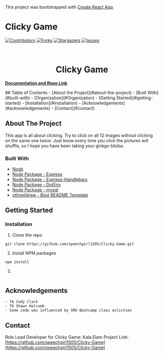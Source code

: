 This project was bootstrapped with [Create React App](https://github.com/facebook/create-react-app).
# Clicky Game
[![Contributors][contributors-shield]][contributors-url]
[![Forks][forks-shield]][forks-url]
[![Stargazers][stars-shield]][stars-url]
[![Issues][issues-shield]][issues-url]
<!-- PROJECT LOGO -->
<br />
<p align="center">
  <h1 align="center">Clicky Game</h1>
    <a href="https://github.com/speechgirl1505/Clicky-Game"><strong>Documentation and Repo Link</strong></a>
    <br />
    
  </p>
</p>
<!-- TABLE OF CONTENTS -->
## Table of Contents
- [About the Project](#about-the-project)
  - [Built With](#built-with)
  - [Organization](#Organization)
- [Getting Started](#getting-started)
  - [Installation](#installation)
- [Acknowledgements](#acknowledgements)
- [Contact](#contact)
<!-- ABOUT THE PROJECT -->

## About The Project

This app is all about clicking. Try to click on all 12 images without clicking on the same one twice. Just know every time you click the pictures will shuffle, so I hope you have been taking your ginkgo biloba. 

### Built With

- [Node](https://nodejs.org/en/)
- [Node Package - Express](https://www.npmjs.com/package/express)
- [Node Package - Express-Handlebars](https://www.npmjs.com/package/express-handlebars)
- [Node Package - DotEnv](https://www.npmjs.com/package/dotenv)
- [Node Package - mysql](https://www.npmjs.com/package/mysql)
- [othneildrew - Best README Template](https://github.com/othneildrew/Best-README-Template)
<!-- GETTING STARTED -->

## Getting Started



### Installation

1. Clone the repo
```
git clone https://github.com/speechgirl1505/Clicky-Game.git
```
2. Install NPM packages
```
npm install
```
3. 
```

```
<!-- Acknowledgements -->
## Acknowledgements
    - TA Cody Clark 
    - TA Shawn Holcomb
    - Some code was influenced by SMU Bootcamp class activties
<!-- CONTACT -->
## Contact
Role Lead Developer for Clicky Game: Kala Elam
Project Link: [https://github.com/speechgirl1505/Clicky-Game](https://github.com/speechgirl1505/Clicky-Game)
<!-- MARKDOWN LINKS & IMAGES -->
<!-- https://www.markdownguide.org/basic-syntax/#reference-style-links -->
[contributors-shield]: https://img.shields.io/github/contributors/speechgirl1505/Clicky-Game.svg?style=flat-square
[contributors-url]: https://github.com/speechgirl1505/Clicky-Game/graphs/contributors
[forks-shield]: https://img.shields.io/github/forks/speechgirl1505/Clicky-Game.svg?style=flat-square
[forks-url]: https://github.com/speechgirl1505/Clicky-Game/network/members
[stars-shield]: https://img.shields.io/github/stars/speechgirl1505/Clicky-Game.svg?style=flat-square
[stars-url]: https://github.com/speechgirl1505/Clicky-Game/stargazers
[issues-shield]: https://img.shields.io/github/issues/speechgirl1505/Clicky-Game.svg?style=flat-square
[issues-url]: https://github.com/speechgirl1505/Clicky-Game/issues
